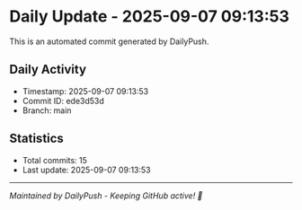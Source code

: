 # Daily Update - 2025-09-07 09:13:53

This is an automated commit generated by DailyPush.

## Daily Activity
- Timestamp: 2025-09-07 09:13:53
- Commit ID: ede3d53d
- Branch: main

## Statistics
- Total commits: 15
- Last update: 2025-09-07 09:13:53

---
*Maintained by DailyPush - Keeping GitHub active! 🚀*
